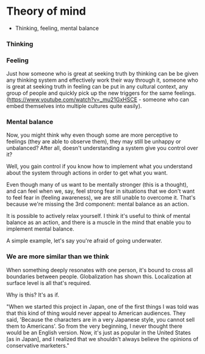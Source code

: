 # Theory of mind
- Thinking, feeling, mental balance
### Thinking

### Feeling
Just how someone who is great at seeking truth by thinking can be be given any thinking system and effectively work their way through it, someone who is great at seeking truth in feeling can be put in any cultural context, any group of people and quickly pick up the new triggers for the same feelings.
(https://www.youtube.com/watch?v=_mu21GxHSCE - someone who can embed themselves into multiple cultures quite easily).
### Mental balance
Now, you might think why even though some are more perceptive to feelings (they are able to observe them), they may still be unhappy or unbalanced? After all, doesn't understanding a system give you control over it?

Well, you gain control if you know how to implement what you understand about the system through actions in order to get what you want.

Even though many of us want to be mentally stronger (this is a thought), and can feel when we, say, feel strong fear in situations that we don't want to feel fear in (feeling awareness), we are still unable to overcome it. That's because we're missing the 3rd component: mental balance as an action.

It is possible to actively relax yourself. I think it's useful to think of mental balance as an action, and there is a muscle in the mind that enable you to implement mental balance.

A simple example, let's say you're afraid of going underwater. 

### We are more similar than we think
When something deeply resonates with one person, it's bound to cross all boundaries between people. Globalization has shown this. Localization at surface level is all that's required.

Why is this? It's as if.

"When we started this project in Japan, one of the first things I was told was that this kind of thing would never appeal to American audiences. They said, 'Because the characters are in a very Japanese style, you cannot sell them to Americans'. So from the very beginning, I never thought there would be an English version. Now, it's just as popular in the United States [as in Japan], and I realized that we shouldn't always believe the opinions of conservative marketers."